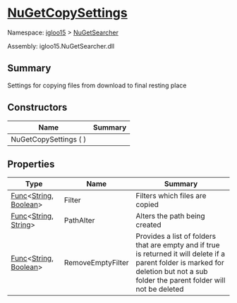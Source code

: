 # [NuGetCopySettings](./NuGetCopySettings.md)

Namespace: [igloo15]() > [NuGetSearcher](./README.md)

Assembly: igloo15.NuGetSearcher.dll

## Summary
Settings for copying files from download to final resting place

## Constructors

| Name | Summary | 
| --- | --- | 
| NuGetCopySettings (  ) |  | 


## Properties

| Type | Name | Summary | 
| --- | --- | --- | 
| [Func](https://docs.microsoft.com/en-us/dotnet/api/System.Func-2)\<[String](https://docs.microsoft.com/en-us/dotnet/api/System.String), [Boolean](https://docs.microsoft.com/en-us/dotnet/api/System.Boolean)> | Filter | Filters which files are copied | 
| [Func](https://docs.microsoft.com/en-us/dotnet/api/System.Func-2)\<[String](https://docs.microsoft.com/en-us/dotnet/api/System.String), [String](https://docs.microsoft.com/en-us/dotnet/api/System.String)> | PathAlter | Alters the path being created | 
| [Func](https://docs.microsoft.com/en-us/dotnet/api/System.Func-2)\<[String](https://docs.microsoft.com/en-us/dotnet/api/System.String), [Boolean](https://docs.microsoft.com/en-us/dotnet/api/System.Boolean)> | RemoveEmptyFilter | Provides a list of folders that are empty and if true is returned it will delete if a parent folder is marked for deletion but not a sub folder the parent folder will not be deleted | 


